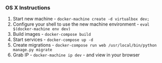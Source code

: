 ### OS X Instructions
1. Start new machine - `docker-machine create -d virtualbox dev;`
2. Configure your shell to use the new machine environment - `eval $(docker-machine env dev)`
3. Build images - `docker-compose build`
4. Start services - `docker-compose up -d`
5. Create migrations - `docker-compose run web /usr/local/bin/python manage.py migrate`
6. Grab IP - `docker-machine ip dev` - and view in your browser
